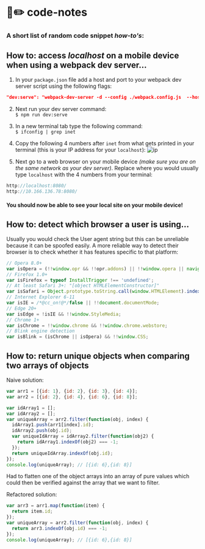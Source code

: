 # 📓✏️ ️️code-notes
### A short list of random code snippet _how-to's_:

## How to: access _localhost_ on a mobile device when using a webpack dev server...

1. In your ```package.json``` file add a host and port to your webpack dev server script using the following flags:
```json
"dev:serve": "webpack-dev-server -d --config ./webpack.config.js  --host 0.0.0.0 --port 8080"
```

2. Next run your dev server command:  
```$ npm run dev:serve```

3. In a new terminal tab type the following command:  
```$ ifconfig | grep inet```   

4. Copy the following 4 numbers after ```inet``` from what gets printed in your terminal (this is your IP address for your `localhost`):
![ip](https://cloud.githubusercontent.com/assets/12450298/16200515/95cea400-3705-11e6-8e26-19e3619500de.png)

5. Next go to a web browser on your mobile device _(make sure you are on the same network as your dev server)_. Replace where you would usually type ```localhost``` with the 4 numbers from your terminal:  
```js
http://localhost:8080/  
http://10.166.136.78:8080/
```
#### You should now be able to see your local site on your mobile device!


## How to: detect which browser a user is using...

Usually you would check the User agent string but this can be unreliable because it can be spoofed easily. A more reliable way to detect their browser is to check whether it has features specific to that platform:

```javascript
// Opera 8.0+
var isOpera = (!!window.opr && !!opr.addons) || !!window.opera || navigator.userAgent.indexOf(' OPR/') >= 0;
// Firefox 1.0+
var isFirefox = typeof InstallTrigger !== 'undefined';
// At least Safari 3+: "[object HTMLElementConstructor]"
var isSafari = Object.prototype.toString.call(window.HTMLElement).indexOf('Constructor') > 0;
// Internet Explorer 6-11
var isIE = /*@cc_on!@*/false || !!document.documentMode;
// Edge 20+
var isEdge = !isIE && !!window.StyleMedia;
// Chrome 1+
var isChrome = !!window.chrome && !!window.chrome.webstore;
// Blink engine detection
var isBlink = (isChrome || isOpera) && !!window.CSS;
```
## How to: return unique objects when comparing two arrays of objects

Naive solution:
```javascript
var arr1 = [{id: 1}, {id: 2}, {id: 3}, {id: 4}];
var arr2 = [{id: 2}, {id: 4}, {id: 6}, {id: 8}];

var idArray1 = [];
var idArray2 = [];
var uniqueArray = arr2.filter(function(obj, index) { 
  idArray1.push(arr1[index].id);
  idArray2.push(obj.id);
  var uniqueIdArray = idArray2.filter(function(obj2) {
    return idArray1.indexOf(obj2) === -1;
  });
  return uniqueIdArray.indexOf(obj.id);
});
console.log(uniqueArray); // [{id: 6},{id: 8}]
```
Had to flatten one of the object arrays into an array of pure values which could then be verified against the array that we want to filter.

Refactored solution: 
```javascript
var arr3 = arr1.map(function(item) {
  return item.id;
});
var uniqueArray = arr2.filter(function(obj, index) {
  return arr3.indexOf(obj.id) === -1;
});
console.log(uniqueArray); // [{id: 6},{id: 8}]
```



